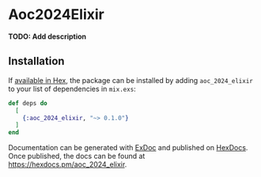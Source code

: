 # Aoc2024Elixir

**TODO: Add description**

## Installation

If [available in Hex](https://hex.pm/docs/publish), the package can be installed
by adding `aoc_2024_elixir` to your list of dependencies in `mix.exs`:

```elixir
def deps do
  [
    {:aoc_2024_elixir, "~> 0.1.0"}
  ]
end
```

Documentation can be generated with [ExDoc](https://github.com/elixir-lang/ex_doc)
and published on [HexDocs](https://hexdocs.pm). Once published, the docs can
be found at <https://hexdocs.pm/aoc_2024_elixir>.


